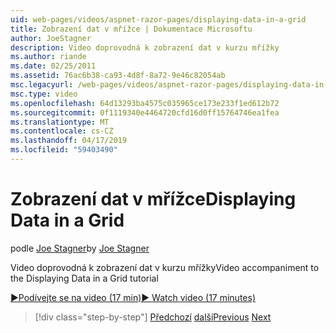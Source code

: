 ```yaml
---
uid: web-pages/videos/aspnet-razor-pages/displaying-data-in-a-grid
title: Zobrazení dat v mřížce | Dokumentace Microsoftu
author: JoeStagner
description: Video doprovodná k zobrazení dat v kurzu mřížky
ms.author: riande
ms.date: 02/25/2011
ms.assetid: 76ac6b38-ca93-4d8f-8a72-9e46c82054ab
msc.legacyurl: /web-pages/videos/aspnet-razor-pages/displaying-data-in-a-grid
msc.type: video
ms.openlocfilehash: 64d13293ba4575c035965ce173e233f1ed612b72
ms.sourcegitcommit: 0f1119340e4464720cfd16d0ff15764746ea1fea
ms.translationtype: MT
ms.contentlocale: cs-CZ
ms.lasthandoff: 04/17/2019
ms.locfileid: "59403490"
---
```

# <a name="displaying-data-in-a-grid"></a><span data-ttu-id="37c79-103">Zobrazení dat v mřížce</span><span class="sxs-lookup"><span data-stu-id="37c79-103">Displaying Data in a Grid</span></span>

<span data-ttu-id="37c79-104">podle [Joe Stagner](https://github.com/JoeStagner)</span><span class="sxs-lookup"><span data-stu-id="37c79-104">by [Joe Stagner](https://github.com/JoeStagner)</span></span>

<span data-ttu-id="37c79-105">Video doprovodná k zobrazení dat v kurzu mřížky</span><span class="sxs-lookup"><span data-stu-id="37c79-105">Video accompaniment to the Displaying Data in a Grid tutorial</span></span>

[<span data-ttu-id="37c79-106">&#9654;Podívejte se na video (17 min)</span><span class="sxs-lookup"><span data-stu-id="37c79-106">&#9654; Watch video (17 minutes)</span></span>](https://channel9.msdn.com/Blogs/ASP-NET-Site-Videos/displaying-data-in-a-grid)

> [!div class="step-by-step"]
> <span data-ttu-id="37c79-107">[Předchozí](working-with-data-part-2.md)
> [další](displaying-data-in-a-chart-part-1.md)</span><span class="sxs-lookup"><span data-stu-id="37c79-107">[Previous](working-with-data-part-2.md)
[Next](displaying-data-in-a-chart-part-1.md)</span></span>
